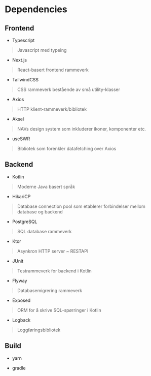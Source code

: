 # Dependencies

## Frontend

- Typescript
> Javascript med typeing

- Next.js
> React-basert frontend rammeverk

- TailwindCSS
> CSS rammeverk bestående av små utility-klasser

- Axios
> HTTP klient-rammeverk/bibliotek

- Aksel
> NAVs design system som inkluderer ikoner, komponenter etc.

- useSWR
> Bibliotek som forenkler datafetching over Axios

## Backend

- Kotlin
> Moderne Java basert språk

- HikariCP
> Database connection pool som etablerer forbindelser mellom database og backend

- PostgreSQL
> SQL database rammeverk

- Ktor
> Asynkron HTTP server ~ RESTAPI

- JUnit
> Testrammeverk for backend i Kotlin 

- Flyway
> Databasemigrering rammeverk

- Exposed
> ORM for å skrive SQL-spørringer i Kotlin

- Logback
> Loggføringsbibliotek

## Build

- yarn

- gradle